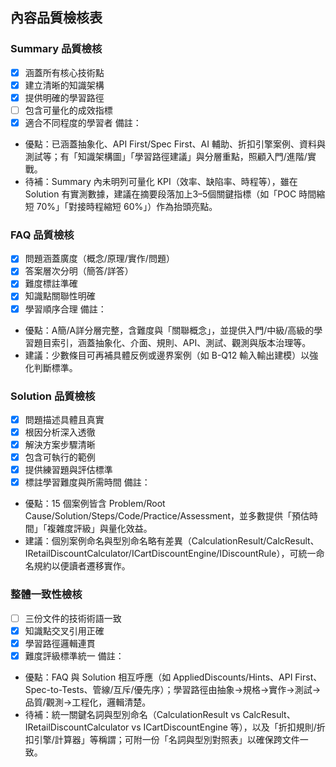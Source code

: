 ## 內容品質檢核表

### Summary 品質檢核
- [x] 涵蓋所有核心技術點
- [x] 建立清晰的知識架構
- [x] 提供明確的學習路徑
- [ ] 包含可量化的成效指標
- [x] 適合不同程度的學習者
備註：
- 優點：已涵蓋抽象化、API First/Spec First、AI 輔助、折扣引擎案例、資料與測試等；有「知識架構圖」「學習路徑建議」與分層重點，照顧入門/進階/實戰。
- 待補：Summary 內未明列可量化 KPI（效率、缺陷率、時程等），雖在 Solution 有實測數據，建議在摘要段落加上3–5個關鍵指標（如「POC 時間縮短 70%」「對接時程縮短 60%」）作為抬頭亮點。

### FAQ 品質檢核
- [x] 問題涵蓋廣度（概念/原理/實作/問題）
- [x] 答案層次分明（簡答/詳答）
- [x] 難度標註準確
- [x] 知識點關聯性明確
- [x] 學習順序合理
備註：
- 優點：A簡/A詳分層完整，含難度與「關聯概念」，並提供入門/中級/高級的學習題目索引，涵蓋抽象化、介面、規則、API、測試、觀測與版本治理等。
- 建議：少數條目可再補具體反例或邊界案例（如 B-Q12 輸入輸出建模）以強化判斷標準。

### Solution 品質檢核
- [x] 問題描述具體且真實
- [x] 根因分析深入透徹
- [x] 解決方案步驟清晰
- [x] 包含可執行的範例
- [x] 提供練習題與評估標準
- [x] 標註學習難度與所需時間
備註：
- 優點：15 個案例皆含 Problem/Root Cause/Solution/Steps/Code/Practice/Assessment，並多數提供「預估時間」「複雜度評級」與量化效益。
- 建議：個別案例命名與型別命名略有差異（CalculationResult/CalcResult、IRetailDiscountCalculator/ICartDiscountEngine/IDiscountRule），可統一命名規約以便讀者遷移實作。

### 整體一致性檢核
- [ ] 三份文件的技術術語一致
- [x] 知識點交叉引用正確
- [x] 學習路徑邏輯連貫
- [x] 難度評級標準統一
備註：
- 優點：FAQ 與 Solution 相互呼應（如 AppliedDiscounts/Hints、API First、Spec-to-Tests、管線/互斥/優先序）；學習路徑由抽象→規格→實作→測試→品質/觀測→工程化，邏輯清楚。
- 待補：統一關鍵名詞與型別命名（CalculationResult vs CalcResult、IRetailDiscountCalculator vs ICartDiscountEngine 等），以及「折扣規則/折扣引擎/計算器」等稱謂；可附一份「名詞與型別對照表」以確保跨文件一致。